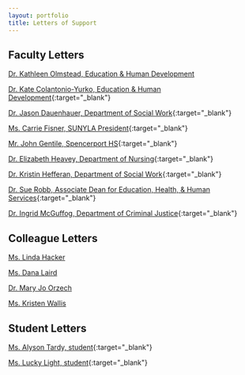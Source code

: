 ```yaml
---
layout: portfolio
title: Letters of Support
---
```


Faculty Letters
----------------

[Dr. Kathleen Olmstead, Education & Human Development](/uploads/letter_Olmstead.pdf)

[Dr. Kate Colantonio-Yurko, Education & Human Development](/uploads/letter_Yurko.pdf){:target="_blank"}

[Dr. Jason Dauenhauer, Department of Social Work](/uploads/letter_Dauenhauer.pdf){:target="_blank"}

[Ms. Carrie Fisner, SUNYLA President](/uploads/letter_Fishner.pdf){:target="_blank"}

[Mr. John Gentile, Spencerport HS](/uploads/letter_Gentile.pdf){:target="_blank"}

[Dr. Elizabeth Heavey, Department of Nursing](/uploads/letter_Heavey.pdf){:target="_blank"}

[Dr. Kristin Hefferan, Department of Social Work](/uploads/letter_Heffernan.pdf){:target="_blank"}

[Dr. Sue Robb, Associate Dean for Education, Health, & Human Services](/uploads/letter_Robb.pdf){:target="_blank"}

[Dr. Ingrid McGuffog, Department of Criminal Justice](/uploads/letter_McGuffog.pdf){:target="_blank"}


Colleague Letters
------------------
[Ms. Linda Hacker](/uploads/letter_Hacker.pdf)

[Ms. Dana Laird](/uploads/letter_Laird.pdf)

[Dr. Mary Jo Orzech](/uploads/letter_Orzech.pdf)

[Ms. Kristen Wallis](/uploads/letter_Wallis.pdf)


Student Letters
---------------
[Ms. Alyson Tardy, student](/uploads/letter_Tardy.pdf){:target="_blank"}

[Ms. Lucky Light, student](/uploads/letter_Light.pdf){:target="_blank"}